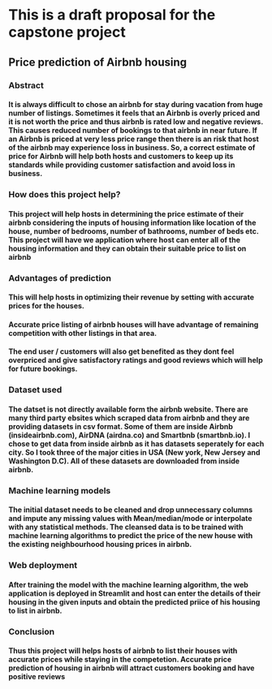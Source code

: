 # This is a draft proposal for the capstone project

## Price prediction of Airbnb housing

### Abstract

#### It is always difficult to chose an airbnb for stay during vacation from huge number of listings. Sometimes it feels that an Airbnb is overly priced and it is not worth the price and thus airbnb is rated low and negative reviews. This causes reduced number of bookings to that airbnb in near future. If an Airbnb is priced at very less price range then there is an risk that host of the airbnb may experience loss in business. So, a correct estimate of price for Airbnb will help both hosts and customers to keep up its standards while providing customer satisfaction and avoid loss in business.

### How does this project help?

#### This project will help hosts in determining the price estimate of their airbnb considering the inputs of housing information like location of the house, number of bedrooms, number of bathrooms, number of beds etc. This project will have we application where host can enter all of the housing information and they can obtain their suitable price to list on airbnb

### Advantages of prediction

#### This will help hosts in optimizing their revenue by setting with accurate prices for the houses. 
#### Accurate price listing of airbnb houses will have advantage of remaining competition with other listings in that area.
#### The end user / customers will also get benefited as they dont feel overpriced and give satisfactory ratings and good reviews which will help for future bookings.

### Dataset used

#### The datset is not directly available form the airbnb website. There are many third party ebsites which scraped data from airbnb and they are providing datasets in csv format. Some of them are inside Airbnb (insideairbnb.com), AirDNA (airdna.co) and Smartbnb (smartbnb.io). I chose to get data from inside airbnb as it has datasets seperately for each city. So I took three of the major cities in USA (New york, New Jersey and Washington D.C). All of these datasets are downloaded from inside airbnb.

### Machine learning models

#### The initial dataset needs to be cleaned and drop unnecessary columns and impute any missing values with Mean/median/mode or interpolate with any statistical methods. The cleansed data is to be trained with machine learning algorithms to predict the price of the new house with the existing neighbourhood housing prices in airbnb.


### Web deployment

#### After training the model with the machine learning algorithm, the web application is deployed in Streamlit and host can enter the details of their housing in the given inputs and obtain the predicted priice of his housing to list in airbnb.

### Conclusion

#### Thus this project will helps hosts of airbnb to list their houses with accurate prices while staying in the competetion. Accurate price prediction of housing in airbnb will attract customers booking and have positive reviews



